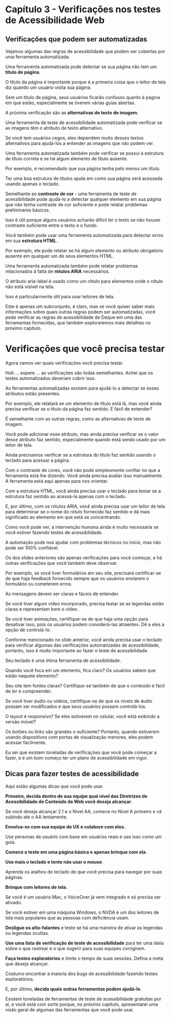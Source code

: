 # Capítulo 3 - Verificações nos testes de Acessibilidade Web

## Verificações que podem ser automatizadas

Vejamos algumas das regras de acessibilidade que podem ser cobertas por uma ferramenta automatizada.

Uma ferramenta automatizada pode detectar se sua página não tem um **título de página**.

O título da página é importante porque é a primeira coisa que o leitor de tela diz quando um usuário visita sua página.

Sem um título de página, seus usuários ficarão confusos quanto à página em que estão, especialmente se tiverem várias guias abertas.

A próxima verificação são as **alternativas de texto de imagem**.

Uma ferramenta de teste de acessibilidade automatizada pode verificar se as imagens têm o atributo de texto alternativo.

Se você tem usuários cegos, eles dependem muito desses textos alternativos para ajudá-los a entender as imagens que não podem ver.

Uma ferramenta automatizada também pode verificar se possui a estrutura de título correta e se há algum elemento de título ausente.

Por exemplo, é recomendado que sua página tenha pelo menos um título.

Ter uma boa estrutura de títulos ajuda em como sua página será acessada usando apenas o teclado.

Semelhante ao **contraste de cor** - uma ferramenta de teste de acessibilidade pode ajudá-lo a detectar qualquer elemento em sua página que não tenha contraste de cor suficiente e pode relatar problemas preliminares básicos.

Isso é útil porque alguns usuários acharão difícil ler o texto se não houver contraste suficiente entre o texto e o fundo.

Você também pode usar uma ferramenta automatizada para detectar erros em sua **estrutura HTML**.

Por exemplo, ele pode relatar se há algum elemento ou atributo obrigatório ausente em qualquer um de seus elementos HTML.

Uma ferramenta automatizada também pode relatar problemas relacionados à falta de **rótulos ARIA** necessários.

O atributo aria-label é usado como um rótulo para elementos onde o rótulo não está visível na tela.

Isso é particularmente útil para usar leitores de tela.

Este é apenas um subconjunto, é claro, mas se você quiser saber mais informações sobre quais outras regras podem ser automatizadas, você pode verificar as regras de acessibilidade de Deque em uma das ferramentas fornecidas, que também exploraremos mais detalhes no próximo capítulo.


# Verificações que você precisa testar
Agora vamos ver quais verificações você precisa testar.

Huh ... espere ... as verificações são todas semelhantes. Achei que os testes automatizados deveriam cobrir isso.

As ferramentas automatizadas existem para ajudá-lo a detectar se esses atributos estão presentes.

Por exemplo, ele relatará se um elemento de título está lá, mas você ainda precisa verificar se o título da página faz sentido. É fácil de entender?

É semelhante com as outras regras, como as alternativas de texto de imagem.

Você pode adicionar esse atributo, mas ainda precisa verificar se o valor desse atributo faz sentido, especialmente quando está sendo usado por um leitor de tela.

Ainda precisamos verificar se a estrutura do título faz sentido usando o teclado para acessar a página.

Com o contraste de cores, você não pode simplesmente confiar no que a ferramenta está lhe dizendo. Você ainda precisa avaliar isso manualmente. A ferramenta está aqui apenas para nos orientar.

Com a estrutura HTML, você ainda precisa usar o teclado para testar se a estrutura faz sentido ao acessá-la apenas com o teclado.

E, por último, com os rótulos ARIA, você ainda precisa usar um leitor de tela para determinar se o nome do rótulo fornecido faz sentido e dá mais significado ao elemento em que está se concentrando.

Como você pode ver, a intervenção humana ainda é muito necessária se você estiver fazendo testes de acessibilidade.

A automação pode nos ajudar com problemas técnicos no início, mas não pode ser 100% confiável.

Os dos slides anteriores são apenas verificações para você começar, e há outras verificações que você também deve observar.

Por exemplo, se você tiver formulários em seu site, precisará certificar-se de que haja feedback fornecido sempre que os usuários enviarem o formulário ou cometerem erros.

As mensagens devem ser claras e fáceis de entender.

Se você tiver algum vídeo incorporado, precisa testar se as legendas estão claras e representam bem o vídeo.

Se você tiver animações, certifique-se de que haja uma opção para desativar isso, pois os usuários podem considerá-las atraentes. Dê a eles a opção de controlá-lo.

Conforme mencionado no slide anterior, você ainda precisa usar o teclado para verificar algumas das verificações automatizadas de acessibilidade, portanto, isso é muito importante ao fazer o teste de acessibilidade.

Seu teclado é uma ótima ferramenta de acessibilidade.

Quando você foca em um elemento, fica claro? Os usuários sabem que estão naquele elemento?

Seu site tem fontes claras? Certifique-se também de que o conteúdo é fácil de ler e compreender.

Se você tiver áudio ou vídeos, certifique-se de que os níveis de áudio possam ser modificados e que seus usuários possam controlá-los.

O layout é responsivo? Se eles estiverem no celular, você está exibindo a versão móvel?

Os botões ou links são grandes o suficiente? Portanto, quando estiverem usando dispositivos com portas de visualização menores, eles podem acessar facilmente.

Eu sei que existem toneladas de verificações que você pode começar a fazer, e é um bom começo ter um plano de acessibilidade em vigor.

## Dicas para fazer testes de acessibilidade

Aqui estão algumas dicas que você pode usar.

**Primeiro, decida dentro de sua equipe qual nível das Diretrizes de Acessibilidade de Conteúdo da Web você deseja alcançar**.

Se você deseja alcançar 2.1 e o Nível AA, comece no Nível A primeiro e vá subindo até o AA lentamente.

**Envolva-se com sua equipe de UX e colabore com eles.**

Use personas de usuário com base em usuários reais e use isso como um guia.

**Comece o teste em uma página básica e apenas brinque com ela**.

**Use mais o teclado e tente não usar o mouse**.

Aprenda os atalhos de teclado de que você precisa para navegar por suas páginas.

**Brinque com leitores de tela.**

Se você é um usuário Mac, o VoiceOver já vem integrado e só precisa ser ativado.

Se você estiver em uma máquina Windows, o NVDA é um dos leitores de tela mais populares que as pessoas com deficiência usam.

**Desligue os alto-falantes** e teste se há uma maneira de ativar as legendas ou legendas ocultas.

**Use uma lista de verificação de teste de acessibilidade** para ter uma ideia sobre o que rastrear e o que sugerir para suas equipes corrigirem.

**Faça testes exploratórios** e limite o tempo de suas sessões. Defina a meta que deseja alcançar.

Costumo encontrar a maioria dos bugs de acessibilidade fazendo testes exploratórios.

E, por último, **decida quais outras ferramentas podem ajudá-lo**.

Existem toneladas de ferramentas de teste de acessibilidade gratuitas por aí, e você está com sorte porque, no próximo capítulo, apresentarei uma visão geral de algumas das ferramentas que você pode usar.


